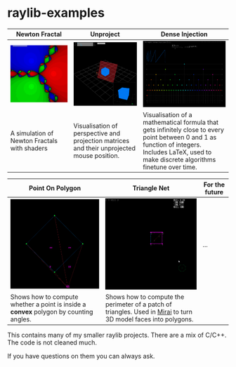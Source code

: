 # raylib-examples

Newton Fractal|Unproject|Dense Injection
-|-|-
![](Demos/newton.gif)|![](Demos/unproject.gif)|![](Demos/denseinjection.gif)
A simulation of Newton Fractals with shaders | Visualisation of perspective and projection matrices and their unprojected mouse position. | Visualisation of a mathematical formula that gets infinitely close to every point between 0 and 1 as function of integers. Includes LaTeX, used to make discrete algorithms finetune over time.

Point On Polygon|Triangle Net| For the future
-|-|-
![](Demos/polygon.gif)|![](Demos/triangles.gif)| ...
Shows how to compute whether a point is inside a **convex** polygon by counting angles. | Shows how to compute the perimeter of a patch of triangles. Used in [Mirai](https://github.com/arceryz/Mirai) to turn 3D model faces into polygons.

This contains many of my smaller raylib projects. There are a mix of C/C++. The code is not cleaned much.

If you have questions on them you can always ask.